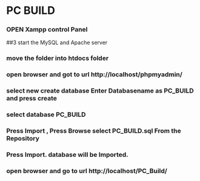 # PC BUILD

### OPEN Xampp control Panel
##3 start the MySQL and Apache server
### move the folder into htdocs folder
### open browser and got to url http://localhost/phpmyadmin/
### select new create database Enter Databasename as PC_BUILD and press create
### select database PC_BUILD 
### Press Import , Press Browse select PC_BUILD.sql From the Repository
### Press Import. database will be Imported.
### open browser and go to url http://localhost/PC_Build/
